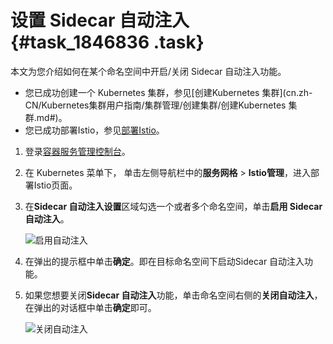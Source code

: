 # 设置 Sidecar 自动注入 {#task_1846836 .task}

本文为您介绍如何在某个命名空间中开启/关闭 Sidecar 自动注入功能。

-   您已成功创建一个 Kubernetes 集群，参见[创建Kubernetes 集群](cn.zh-CN/Kubernetes集群用户指南/集群管理/创建集群/创建Kubernetes 集群.md#)。
-   您已成功部署Istio，参见[部署Istio](cn.zh-CN/Kubernetes集群用户指南/服务网格/Istio管理/部署Istio.md#)。

1.  登录[容器服务管理控制台](https://cs.console.aliyun.com)。
2.  在 Kubernetes 菜单下， 单击左侧导航栏中的**服务网格** \> **Istio管理**，进入部署Istio页面。
3.  在**Sidecar 自动注入设置**区域勾选一个或者多个命名空间，单击**启用 Sidecar 自动注入**。 

    ![启用自动注入](http://static-aliyun-doc.oss-cn-hangzhou.aliyuncs.com/assets/img/1463888/156825257857372_zh-CN.png)

4.  在弹出的提示框中单击**确定**。即在目标命名空间下启动Sidecar 自动注入功能。
5.  如果您想要关闭**Sidecar 自动注入**功能，单击命名空间右侧的**关闭自动注入**，在弹出的对话框中单击**确定**即可。 

    ![关闭自动注入](http://static-aliyun-doc.oss-cn-hangzhou.aliyuncs.com/assets/img/1463888/156825257857373_zh-CN.png)


